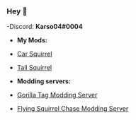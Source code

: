 ### Hey 👋

-Discord: <b>Karso04#0004</b>

- <b>My Mods:</b>
- [Car Squirrel](https://github.com/Karso04/CarSquirrel)
- [Tall Squirrel](https://github.com/Karso04/TallSquirrel)

- <b>Modding servers:</b>
- [Gorilla Tag Modding Server](https://discord.gg/monkemod)
- [Flying Squirrel Chase Modding Server](https://discord.gg/uvKC7muxp2)
